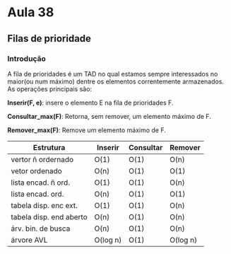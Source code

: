 # Aula 38

## Filas de prioridade

### Introdução

A fila de prioridades é um TAD no qual estamos sempre interessados no maior(ou num máximo) dentre os elementos correntemente armazenados. As operações principais são:

**Inserir(F, e)**: insere o elemento E na fila de prioridades F.

**Consultar_max(F)**: Retorna, sem remover, um elemento máximo de F.

**Remover_max(F)**: Remove um elemento máximo de F.


| Estrutura               | Inserir  | Consultar | Remover  |
| ----------------------- | -------- | --------- | -------- |
| vertor ñ ordernado      |  O(1)    |    O(1)   |   O(n)   |
| vetor ordenado          |  O(n)    |    O(1)   |   O(1)   |
| lista encad. ñ ord.     |  O(1)    |    O(1)   |   O(n)   |
| lista encad. ord.       |  O(n)    |    O(1)   |   O(1)   |
| tabela disp. enc ext.   |  O(1)    |    O(1)   |   O(n)   |
| tabela disp. end aberto |  O(n)    |    O(1)   |   O(n)   |
| árv. bin. de busca      |  O(n)    |    O(1)   |   O(n)   |
| árvore AVL              | O(log n) |    O(1)   | O(log n) |


